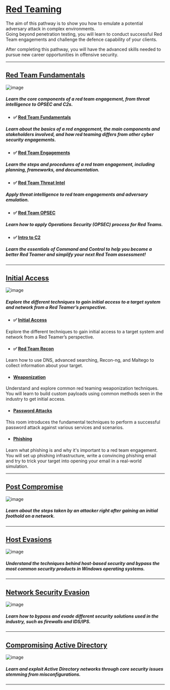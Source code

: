 # [Red Teaming](https://tryhackme.com/path-action/redteaming/join)

The aim of this pathway is to show you how to emulate a potential adversary attack in complex environments.  
Going beyond penetration testing, you will learn to conduct successful Red Team engagements and challenge the defence capability of your clients.

After completing this pathway, you will have the advanced skills needed to pursue new career opportunities in offensive security.

---



## [Red Team Fundamentals]()
![image](https://user-images.githubusercontent.com/51442719/188944070-79b2cad0-0d6c-43ad-8847-3e810b6ef14c.png)

##### Learn the core components of a red team engagement, from threat intelligence to OPSEC and C2s.



- #### ✅ [Red Team Fundamentals]()
##### Learn about the basics of a red engagement, the main components and stakeholders involved, and how red teaming differs from other cyber security engagements.


- #### ✅ [Red Team Engagements]()
##### Learn the steps and procedures of a red team engagement, including planning, frameworks, and documentation.


- #### ✅ [Red Team Threat Intel]()
##### Apply threat intelligence to red team engagements and adversary emulation.


- #### ✅ [Red Team OPSEC]()
##### Learn how to apply Operations Security (OPSEC) process for Red Teams.


- #### ✅ [Intro to C2]()
##### Learn the essentials of Command and Control to help you become a better Red Teamer and simplify your next Red Team assessment!


---

## [Initial Access]()
![image](https://user-images.githubusercontent.com/51442719/188944096-6dfe81d0-7591-47c4-a74b-dd031c2371f2.png)

##### Explore the different techniques to gain initial access to a target system and network from a Red Teamer’s perspective.

- #### ✅ [Initial Access]()
Explore the different techniques to gain initial access to a target system and network from a Red Teamer’s perspective.

- #### ✅ [Red Team Recon]()
Learn how to use DNS, advanced searching, Recon-ng, and Maltego to collect information about your target.

- ####  [Weaponization]()
Understand and explore common red teaming weaponization techniques. You will learn to build custom payloads using common methods seen in the industry to get initial access.

- ####  [Password Attacks]()
This room introduces the fundamental techniques to perform a successful password attack against various services and scenarios.

- ####  [Phishing]()
Learn what phishing is and why it's important to a red team engagement. You will set up phishing infrastructure, write a convincing phishing email and try to trick your target into opening your email in a real-world simulation.

---

## [Post Compromise]()
![image](https://user-images.githubusercontent.com/51442719/188944124-f348f83d-d42d-4ef3-b202-f9a1b90c73db.png)

##### Learn about the steps taken by an attacker right after gaining an initial foothold on a network.

---

## [Host Evasions]()
![image](https://user-images.githubusercontent.com/51442719/188944147-e69a47e2-b53c-4ebb-94cd-7ac3963adb77.png)

##### Understand the techniques behind host-based security and bypass the most common security products in Windows operating systems.

---

## [Network Security Evasion]()
![image](https://user-images.githubusercontent.com/51442719/188944177-2a27947d-266f-4265-9a7f-83adb4b96df6.png)

##### Learn how to bypass and evade different security solutions used in the industry, such as firewalls and IDS/IPS.

---

## [Compromising Active Directory]()
![image](https://user-images.githubusercontent.com/51442719/188944196-d847e6c5-6462-41c4-ac0a-bc5e251ca9bc.png)

##### Learn and exploit Active Directory networks through core security issues stemming from misconfigurations.

---
